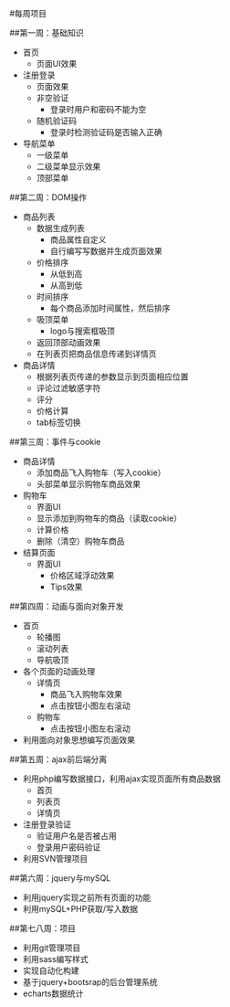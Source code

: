 #每周项目

##第一周：基础知识
* 首页
    - 页面UI效果
* 注册登录
    - 页面效果
    - 非空验证
        + 登录时用户和密码不能为空
    - 随机验证码
        + 登录时检测验证码是否输入正确
* 导航菜单
    * 一级菜单
    * 二级菜单显示效果
    * 顶部菜单

##第二周：DOM操作

* 商品列表
    - 数据生成列表
        + 商品属性自定义
        + 自行编写写数据并生成页面效果
    - 价格排序
        + 从低到高
        + 从高到低
    - 时间排序
        + 每个商品添加时间属性，然后排序
    - 吸顶菜单 
        + logo与搜索框吸顶
    - 返回顶部动画效果
    - 在列表页把商品信息传递到详情页
* 商品详情
    - 根据列表页传递的参数显示到页面相应位置
    - 评论过滤敏感字符
    - 评分
    - 价格计算
    - tab标签切换


##第三周：事件与cookie
* 商品详情
    - 添加商品飞入购物车（写入cookie）
    - 头部菜单显示购物车商品效果
* 购物车
    - 界面UI
    - 显示添加到购物车的商品（读取cookie）
    - 计算价格
    - 删除（清空）购物车商品
* 结算页面
    - 界面UI
        + 价格区域浮动效果
        + Tips效果

##第四周：动画与面向对象开发
* 首页
    - 轮播图
    - 滚动列表
    - 导航吸顶
* 各个页面的动画处理
    - 详情页
        + 商品飞入购物车效果
        + 点击按钮小图左右滚动
    - 购物车
        + 点击按钮小图左右滚动
* 利用面向对象思想编写页面效果


##第五周：ajax前后端分离
* 利用php编写数据接口，利用ajax实现页面所有商品数据
    - 首页
    - 列表页
    - 详情页
* 注册登录验证
    - 验证用户名是否被占用
    - 登录用户密码验证
* 利用SVN管理项目

##第六周：jquery与mySQL
* 利用jquery实现之前所有页面的功能
* 利用mySQL+PHP获取/写入数据


##第七八周：项目
* 利用git管理项目
* 利用sass编写样式
* 实现自动化构建
* 基于jquery+bootsrap的后台管理系统
* echarts数据统计

